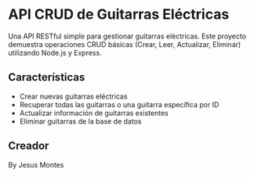 # API CRUD de Guitarras Eléctricas

Una API RESTful simple para gestionar guitarras eléctricas. Este proyecto demuestra operaciones CRUD básicas (Crear, Leer, Actualizar, Eliminar) utilizando Node.js y Express.

## Características

- Crear nuevas guitarras eléctricas
- Recuperar todas las guitarras o una guitarra específica por ID
- Actualizar información de guitarras existentes
- Eliminar guitarras de la base de datos

## Creador
By Jesus Montes
